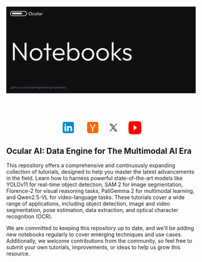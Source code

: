 <div align="center">
  <p>
    <a align="center" href="https://www.useocular.com/" target="_blank">
      <img
        width="850"
        src="assets/notebooks.svg"
      >
    </a>
  </p>
  <br>

  <br>
  <div align="center" style="display: flex; justify-content: center; align-items: center; margin: 20px 0;">
    <a href="https://www.linkedin.com/company/use-ocular/" style="display: flex; align-items: center; margin: 0 15px;">
        <img
          src="assets/linkedin.svg"
          width="40px"
          height="40px"
        />
    </a>
    <a href="https://www.ycombinator.com/companies/ocular-ai" style="display: flex; align-items: center; margin: 0 15px;">
        <img
          src="assets/ycombinator.svg"
          width="30px"
          height="30px"
        />
    </a>
    <a href="https://x.com/OcularHQ" style="display: flex; align-items: center; margin: 0 15px;">
        <img
          src="assets/x.svg"
          width="20px" 
          height="20px"
        />
    </a>
    <a href="https://www.youtube.com/@OcularAI" style="display: flex; align-items: center; margin: 0 15px;">
        <img
          src="assets/youtube.svg"
          width="35px" 
          height="35px"
        />
    </a>
</div>
</div>

## Ocular AI: Data Engine for The Multimodal AI Era

This repository offers a comprehensive and continuously expanding collection of tutorials, designed to help you master the latest advancements in the field. Learn how to harness powerful state-of-the-art models like YOLOv11 for real-time object detection, SAM 2 for image segmentation, Florence-2 for visual reasoning tasks, PaliGemma 2 for multimodal learning, and Qwen2.5-VL for video-language tasks. These tutorials cover a wide range of applications, including object detection, image and video segmentation, pose estimation, data extraction, and optical character recognition (OCR).


We are committed to keeping this repository up to date, and we'll be adding new notebooks regularly to cover emerging techniques and use cases. Additionally, we welcome contributions from the community, so feel free to submit your own tutorials, improvements, or ideas to help us grow this resource.


